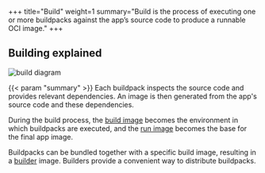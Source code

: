 +++
title="Build"
weight=1
summary="Build is the process of executing one or more buildpacks against the app’s source code to produce a runnable OCI image."
+++

## Building explained

![build diagram](/docs/concepts/operations/build.svg)

{{< param "summary" >}} Each buildpack inspects the source code and provides relevant dependencies.
An image is then generated from the app's source code and these dependencies.

During the build process, the [build image](/docs/concepts/components/base-images/build/) becomes the environment in which buildpacks are executed,
and the [run image](/docs/concepts/components/base-images/run/) becomes the base for the final app image.

Buildpacks can be bundled together with a specific build image, resulting in a [builder](/docs/concepts/components/builder) image.
Builders provide a convenient way to distribute buildpacks.
